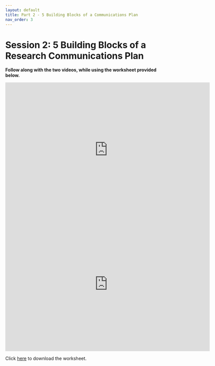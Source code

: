 ```yaml
---
layout: default
title: Part 2 - 5 Building Blocks of a Communications Plan
nav_order: 3
---
```


# Session 2: 5 Building Blocks of a Research Communications Plan
**Follow along with the two videos, while using the worksheet provided below.**

<iframe height="420" width="640" allowfullscreen frameborder=0
src="https://echo360.ca/media/b012f405-842b-45ba-8b14-ca1d0fae2878/public?autoplay=false&automute=false"></iframe>


<iframe height="420" width="640" allowfullscreen frameborder=0
src="https://echo360.ca/media/043efe2d-7d32-4337-98d5-f92d0d06fa46/public"></iframe>

Click [here](https://github.com/scds/research-beyond-academia/raw/main/assets/data/Worksheet-Session-2-Nov_20_2020.pptx) to download the worksheet.
